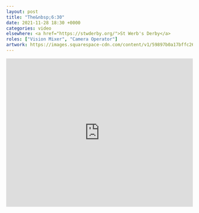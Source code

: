 ```yaml
---
layout: post
title: "The&nbsp;6:30"
date: 2021-11-28 18:30 +0000
categories: video
elsewhere: <a href="https://stwderby.org/">St Werb's Derby</a>
roles: ["Vision Mixer", "Camera Operator"]
artwork: https://images.squarespace-cdn.com/content/v1/59897b0a17bffc269e4fec9b/1575027689741-23EFSM1EWOSUABC1BZVK/St+Werburgh%27s+Logo+-+White-Trans.png?format=1500w
---
```


<iframe width="100%" height="400em" src="https://www.youtube.com/embed/fu4gCEr3zG8" frameborder="0" allow="accelerometer; autoplay; clipboard-write; encrypted-media; gyroscope; picture-in-picture" allowfullscreen></iframe>

